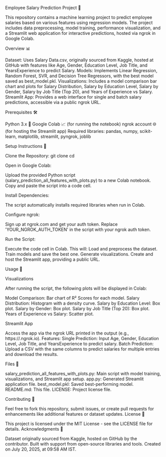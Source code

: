 Employee Salary Prediction Project 🌟

This repository contains a machine learning project to predict employee salaries based on various features using regression models. The project includes data preprocessing, model training, performance visualization, and a Streamlit web application for interactive predictions, hosted via ngrok in Google Colab.



Overview 📊

Dataset: Uses Salary Data.csv, originally sourced from Kaggle, hosted at GitHub with features like Age, Gender, Education Level, Job Title, and YearsExperience to predict Salary.
Models: Implements Linear Regression, Random Forest, SVR, and Decision Tree Regressors, with the best model saved as best_model.pkl.
Visualizations: Includes a model comparison bar chart and plots for Salary Distribution, Salary by Education Level, Salary by Gender, Salary by Job Title (Top 20), and Years of Experience vs Salary.
Streamlit App: Provides a web interface for single and batch salary predictions, accessible via a public ngrok URL.

Prerequisites 🛠

Python 3.x 🐍
Google Colab 📈 (for running the notebook)
ngrok account 🌐 (for hosting the Streamlit app)
Required libraries: pandas, numpy, scikit-learn, matplotlib, streamlit, pyngrok, joblib

Setup Instructions 🚀

Clone the Repository:
git clone <your-repo-url>
cd <your-repo-folder>


Open in Google Colab:

Upload the provided Python script (salary_prediction_all_features_with_plots.py) to a new Colab notebook.
Copy and paste the script into a code cell.


Install Dependencies:

The script automatically installs required libraries when run in Colab.


Configure ngrok:

Sign up at ngrok.com and get your auth token.
Replace 'YOUR_NGROK_AUTH_TOKEN' in the script with your ngrok auth token.


Run the Script:

Execute the code cell in Colab. This will:
Load and preprocess the dataset.
Train models and save the best one.
Generate visualizations.
Create and host the Streamlit app, providing a public URL.





Usage 🎯

Visualizations

After running the script, the following plots will be displayed in Colab:

Model Comparison: Bar chart of R² Scores for each model.
Salary Distribution: Histogram with a density curve.
Salary by Education Level: Box plot.
Salary by Gender: Box plot.
Salary by Job Title (Top 20): Box plot.
Years of Experience vs Salary: Scatter plot.

Streamlit App

Access the app via the ngrok URL printed in the output (e.g., https://<random>.ngrok.io).
Features:
Single Prediction: Input Age, Gender, Education Level, Job Title, and YearsExperience to predict salary.
Batch Prediction: Upload a CSV with the same columns to predict salaries for multiple entries and download the results.



Files 📁

salary_prediction_all_features_with_plots.py: Main script with model training, visualizations, and Streamlit app setup.
app.py: Generated Streamlit application file.
best_model.pkl: Saved best-performing model.
README.md: This file.
LICENSE: Project license file.

Contributing 🤝

Feel free to fork this repository, submit issues, or create pull requests for enhancements like additional features or dataset updates.
License 📜

This project is licensed under the MIT License - see the LICENSE file for details.
Acknowledgments 🙏

Dataset originally sourced from Kaggle, hosted on GitHub by the contributor.
Built with support from open-source libraries and tools.
Created on July 20, 2025, at 09:58 AM IST.
